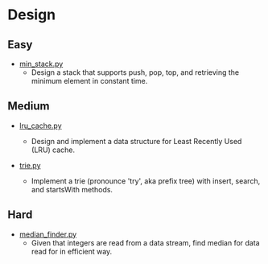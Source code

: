 Design
======

## Easy

+ [min_stack.py](min_stack.py)
  - Design a stack that supports push, pop, top, and retrieving the minimum element in constant time.

## Medium

+ [lru_cache.py](lru_cache.py)
  - Design and implement a data structure for Least Recently Used (LRU) cache.

+ [trie.py](trie.py)
  - Implement a trie (pronounce 'try', aka prefix tree) with insert, search,
    and startsWith methods.

## Hard

+ [median_finder.py](median_finder.py)
  - Given that integers are read from a data stream, find median for data read for
    in efficient way.

